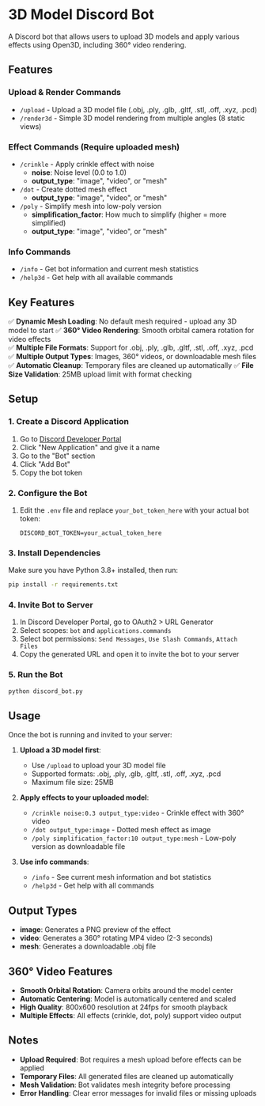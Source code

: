 # 3D Model Discord Bot

A Discord bot that allows users to upload 3D models and apply various effects using Open3D, including 360° video rendering.

## Features

### Upload & Render Commands
- `/upload` - Upload a 3D model file (.obj, .ply, .glb, .gltf, .stl, .off, .xyz, .pcd)
- `/render3d` - Simple 3D model rendering from multiple angles (8 static views)

### Effect Commands (Require uploaded mesh)
- `/crinkle` - Apply crinkle effect with noise
  - **noise**: Noise level (0.0 to 1.0) 
  - **output_type**: "image", "video", or "mesh"
- `/dot` - Create dotted mesh effect
  - **output_type**: "image", "video", or "mesh"  
- `/poly` - Simplify mesh into low-poly version
  - **simplification_factor**: How much to simplify (higher = more simplified)
  - **output_type**: "image", "video", or "mesh"

### Info Commands
- `/info` - Get bot information and current mesh statistics
- `/help3d` - Get help with all available commands

## Key Features

✅ **Dynamic Mesh Loading**: No default mesh required - upload any 3D model to start
✅ **360° Video Rendering**: Smooth orbital camera rotation for video effects  
✅ **Multiple File Formats**: Support for .obj, .ply, .glb, .gltf, .stl, .off, .xyz, .pcd
✅ **Multiple Output Types**: Images, 360° videos, or downloadable mesh files
✅ **Automatic Cleanup**: Temporary files are cleaned up automatically
✅ **File Size Validation**: 25MB upload limit with format checking

## Setup

### 1. Create a Discord Application

1. Go to [Discord Developer Portal](https://discord.com/developers/applications)
2. Click "New Application" and give it a name
3. Go to the "Bot" section
4. Click "Add Bot"
5. Copy the bot token

### 2. Configure the Bot

1. Edit the `.env` file and replace `your_bot_token_here` with your actual bot token:
   ```
   DISCORD_BOT_TOKEN=your_actual_token_here
   ```

### 3. Install Dependencies

Make sure you have Python 3.8+ installed, then run:
```bash
pip install -r requirements.txt
```

### 4. Invite Bot to Server

1. In Discord Developer Portal, go to OAuth2 > URL Generator
2. Select scopes: `bot` and `applications.commands`
3. Select bot permissions: `Send Messages`, `Use Slash Commands`, `Attach Files`
4. Copy the generated URL and open it to invite the bot to your server

### 5. Run the Bot

```bash
python discord_bot.py
```

## Usage

Once the bot is running and invited to your server:

1. **Upload a 3D model first**:
   - Use `/upload` to upload your 3D model file
   - Supported formats: .obj, .ply, .glb, .gltf, .stl, .off, .xyz, .pcd
   - Maximum file size: 25MB

2. **Apply effects to your uploaded model**:
   - `/crinkle noise:0.3 output_type:video` - Crinkle effect with 360° video
   - `/dot output_type:image` - Dotted mesh effect as image
   - `/poly simplification_factor:10 output_type:mesh` - Low-poly version as downloadable file

3. **Use info commands**:
   - `/info` - See current mesh information and bot statistics
   - `/help3d` - Get help with all commands

## Output Types

- **image**: Generates a PNG preview of the effect
- **video**: Generates a 360° rotating MP4 video (2-3 seconds)
- **mesh**: Generates a downloadable .obj file

## 360° Video Features

- **Smooth Orbital Rotation**: Camera orbits around the model center
- **Automatic Centering**: Model is automatically centered and scaled
- **High Quality**: 800x600 resolution at 24fps for smooth playback
- **Multiple Effects**: All effects (crinkle, dot, poly) support video output

## Notes

- **Upload Required**: Bot requires a mesh upload before effects can be applied
- **Temporary Files**: All generated files are cleaned up automatically  
- **Mesh Validation**: Bot validates mesh integrity before processing
- **Error Handling**: Clear error messages for invalid files or missing uploads

